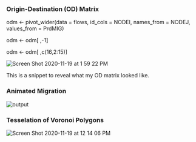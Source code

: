 
### Origin-Destination (OD) Matrix 

odm <- pivot_wider(data = flows, id_cols = NODEI, names_from = NODEJ, values_from = PrdMIG)

odm <- odm[ ,-1]

odm <- odm[ ,c(16,2:15)]

![Screen Shot 2020-11-19 at 1 59 22 PM](https://user-images.githubusercontent.com/60228374/99711229-88cffa80-2a6f-11eb-8871-fc9f86775c19.png)

This is a snippet to reveal what my OD matrix looked like. 

### Animated Migration

![output](https://user-images.githubusercontent.com/60228374/99711899-58d52700-2a70-11eb-9236-48c97e181717.gif)

### Tesselation of Voronoi Polygons

![Screen Shot 2020-11-19 at 12 14 06 PM](https://user-images.githubusercontent.com/60228374/99712456-152eed00-2a71-11eb-90b9-7a609f64d14f.png)
